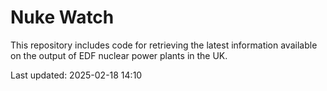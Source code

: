 # Nuke Watch

This repository includes code for retrieving the latest information available on the output of EDF nuclear power plants in the UK.

Last updated: 2025-02-18 14:10